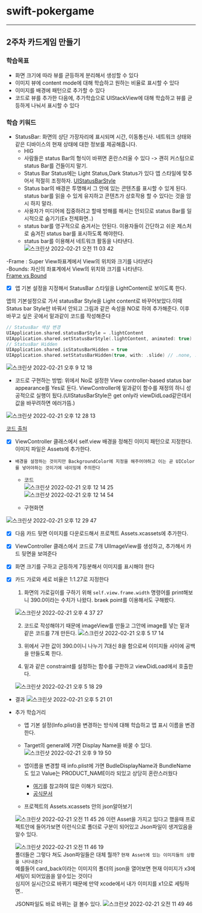 # swift-pokergame

- - -

## 2주차 카드게임 만들기 

### 학습목표
- 화면 크기에 따라 뷰를 균등하게 분리해서 생성할 수 있다
- 이미지 뷰에 content mode에 대해 학습하고 원하는 비율로 표시할 수 있다
- 이미지를 배경에 패턴으로 추가할 수 있다
- 코드로 뷰를 추가한 다음에, 추가학습으로 UIStackView에 대해 학습하고 뷰를 균등하게 나눠서 표시할 수 있다

### 학습 키워드
- StatusBar: 화면의 상단 가장자리에 표시되며 시간, 이동통신사. 네트워크 상태와 같은 디바이스의 현재 상태에 대한 정보를 제공해줍니다.
  - HIG 
  - 사람들은 status Bar의 형식이 바뀌면 혼란스러울 수 있다 -> 괜히 커스텀으로 status Bar를 건들이지 말기.
  - Status Bar Status에는 Light Status,Dark Status가 있다 앱 스타일에 맞추어서 적절히 조정하자. [UIStatusBarStyle](https://developer.apple.com/documentation/uikit/uistatusbarstyle)
  - Status bar의 배경은 투명해서 그 안에 있는 콘텐츠를 표시할 수 있게 된다. status bar를 읽을 수 있게 유지하고 콘텐츠가 상호작용 할 수 있다는 것을 암시 하지 말라.
  - 사용자가 미디어에 집중하려고 할때 방해를 해서는 안되므로 status Bar를 일시적으로 숨기기(Ex 전체화면..)
  - status bar를 영구적으로 숨겨서는 안된다. 이용자들이 간단하고 쉬운 제스처로 숨겨진 status bar를 표시하도록 해야한다.
  - status bar를 이용해서 네트워크 활동을 나타낸다.
  ![스크린샷 2022-02-21 오전 11 03 42](https://user-images.githubusercontent.com/80263729/154877103-88ce7663-a3a0-489d-8009-99fa0f027a24.png)

-Frame : Super View좌표계에서 View의 위치와 크기를 나타낸다  
-Bounds: 자신의 좌표계에서 View의 위치와 크기를 나타낸다.  
[Frame vs Bound](https://babbab2.tistory.com/44)

- [X] 앱 기본 설정을 지정해서 StatusBar 스타일을 LightContent로 보이도록 한다.
 
 앱의 기본설정으로 가서 statusBar Style을 Light content로 바꾸어보았다.이때 Status bar Style만 바꿔서 안되고 그림과 같은 속성을 NO로 하여 추가해준다.
 이후 바꾸고 싶은 곳에서 밑과같이 코드를 작성해준다 
 ~~~swift
 // StatusBar 색상 변경
UIApplication.shared.statusBarStyle = .lightContent
UIApplication.shared.setStatusBarStyle(.lightContent, animated: true)
// StatusBar Hidden
UIApplication.shared.isStatusBarHidden = true
UIApplication.shared.setStatusBarHidden(true, with: .slide) // .none, .slide, .fade
 ~~~

![스크린샷 2022-02-21 오후 9 12 18](https://user-images.githubusercontent.com/80263729/154953041-f4eaf688-c6aa-468f-b9de-e85e9d6690ee.png)

- 코드로 구현하는 방법: 위에서 No로 설정한 View controller-based status bar appearance를 Yes로 둔다.
ViewController에 밑과같이 함수를 재정의 하니 성공적으로 실행이 됬다.(UIStatusBarStyle은 get only라 viewDidLoad같은데서 값을 바꾸려하면 에러가뜸.)

![스크린샷 2022-02-21 오후 12 28 13](https://user-images.githubusercontent.com/80263729/154884387-571ff9bc-e52c-404e-8b9f-368fcf83a6e6.png)

[코드 출처](https://mrgamza.tistory.com/630)

- [X] ViewController 클래스에서 self.view 배경을 정해진 이미지 패턴으로 지정한다. 이미지 파일은 Assets에 추가한다. 
- `배경을 설정하는 것이지만 BackgroundColor에 지정을 해주어야하고 이는 곧 UIColor를 넣어야하는 것이기에 네이밍에 주의한다`
  - 코드  
  ![스크린샷 2022-02-21 오후 12 14 25](https://user-images.githubusercontent.com/80263729/154883268-ce619db7-75f8-4205-afd5-389917e03a2c.png)  
  ![스크린샷 2022-02-21 오후 12 14 54](https://user-images.githubusercontent.com/80263729/154883299-28b9ddb1-e089-4cf7-b1d7-1e90b9b2ee28.png)  


  - 구현화면

![스크린샷 2022-02-21 오후 12 29 47](https://user-images.githubusercontent.com/80263729/154884530-751654db-155e-4b46-9ccc-35f0c7f0562a.png)

- [X] 다음 카드 뒷면 이미지를 다운로드해서 프로젝트 Assets.xcassets에 추가한다.
- [X] ViewController 클래스에서 코드로 7개 UIImageView를 생성하고, 추가해서 카드 뒷면을 보여준다
- [X] 화면 크기를 구하고 균등하게 7등분해서 이미지를 표시해야 한다
- [X] 카드 가로와 세로 비율은 1:1.27로 지정한다
  1. 화면의 가로길이를 구하기 위해 `self.view.frame.width` 명령어를 print해보니 390.0이라는 수치가 나왔다.
  braek point를 이용해서도 구해봤다.  
  
  ![스크린샷 2022-02-21 오후 4 37 27](https://user-images.githubusercontent.com/80263729/154909473-df36fa2d-ef09-477e-a959-ea4823e3cb75.png)

  2. 코드로 작성해야기 때문에 imageView를 만들고 그안에 image를 넣는 밑과 같은 코드를 7개 만든다. 
 ![스크린샷 2022-02-21 오후 5 17 14](https://user-images.githubusercontent.com/80263729/154914870-c16eb815-bf4e-4283-b385-51dbfc89563c.png)

  3. 위에서 구한 값이 390.0이니 나누기 7대신 8을 함으로써 이미지들 사이에 공백을 만들도록 한다.
  4. 밑과 같은 constraint를 설정하는 함수를 구한하고 viewDidLoad에서 호출한다.
  
  ![스크린샷 2022-02-21 오후 5 18 29](https://user-images.githubusercontent.com/80263729/154915047-5606ae4e-5b02-48da-9b46-b0a72e3f72a7.png)

 - 결과
   ![스크린샷 2022-02-21 오후 5 21 01](https://user-images.githubusercontent.com/80263729/154915448-fd1e36e8-97f3-423a-a235-4c35c659168c.png)




- 추가 학습거리
  - 앱 기본 설정(Info.plist)을 변경하는 방식에 대해 학습하고 앱 표시 이름을 변경한다.
  - Target의 general에 가면 Display Name을 바꿀 수 있다.
![스크린샷 2022-02-21 오후 9 19 50](https://user-images.githubusercontent.com/80263729/154954137-79c52da6-45b9-4bef-a8ec-50e903e0a882.png)
  
  - 앱이름을 변경할 때 info.plist에 가면 BudleDisplayName과 BundleName도 있고 Value는 PRODUCT_NAME이라 되있고 상당히 혼란스러웠다
    - [여기](https://docs.unrealengine.com/udk/Three/UDKInfoPListApple_iOSKR.html)를 참고하여 많은 이해가 되었다.
    - [공식문서](https://developer.apple.com/documentation/bundleresources/information_property_list/cfbundlename) 
  
  - 프로젝트의 Assets.xcassets 안의 json알아보기
  
  ![스크린샷 2022-02-21 오전 11 45 26](https://user-images.githubusercontent.com/80263729/154880659-01e153b6-4e81-48ef-870c-1f79431e3092.png)
  이런 Asset을 가지고 있다고 했을때 프로젝트안에 들어가보면 이런식으로 폴더로 구분이 되어있고 Json파일이 생겨있음을 알수 있다.
  
  ![스크린샷 2022-02-21 오전 11 46 19](https://user-images.githubusercontent.com/80263729/154880753-3b734f33-3937-4026-848f-0d17e23187c5.png)  
  폴더들은 그렇다 쳐도 Json파일들은 대체 뭘까?
  `현재 Asset에 있는 이미지들의 상황을 나타내준다`  
  예를들어 card_back이라는 이미지의 폴더의 json을 열어보면 현재 이미지가 x3에 세팅이 되어있음을 알수있는 것이다  
  심지어 실시간으로 바뀌기 때문에 만약 xcode에서 내가 이미지를 x1으로 세팅하면..  

  
  JSON파일도 바로 바뀌는 걸 볼수 있다.
  ![스크린샷 2022-02-21 오전 11 49 46](https://user-images.githubusercontent.com/80263729/154881080-ccbb8bab-a149-4472-884a-d2e07312a750.png)

